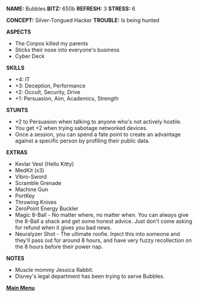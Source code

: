 **NAME:** Bubbles
**BITZ:** 650b
**REFRESH:** 3
**STRESS:** 6

**CONCEPT:** Silver-Tongued Hacker
**TROUBLE:** Is being hunted

**ASPECTS** 
- The Corpos killed my parents
- Sticks their nose into everyone's business
- Cyber Deck

**SKILLS**
- +4: IT
- +3: Deception, Performance
- +2: Occult, Security, Drive
- +1: Persuasion, Aim, Academics, Strength

**STUNTS**
- +2 to Persuasion when talking to anyone who's not actively hostile.
- You get +2 when trying sabotage networked devices.
- Once a session, you can spend a fate point to create an advantage against a specific person by profiling their public data.

**EXTRAS**
- Kevlar Vest (Hello Kitty)
- MedKit (x3)
- Vibro-Sword
- Scramble Grenade 
- Machine Gun
- PortKey 
- Throwing Knives
- ZeroPoint Energy Buckler 
-  Magic 8-Ball - No matter where, no matter when. You can always give the 8-Ball a shack and get some honest advice. Just don't come asking for refund when it gives you bad news.
- Neuralyzer Shot - The ultimate roofie. Inject this into someone and they'll pass out for around 8 hours, and have very fuzzy recollection on the 8 hours before their power nap.

**NOTES**
- Muscle mommy Jessica Rabbit.
- Disney's legal department has been trying to serve Bubbles.

 **[Main Menu](../README.md)**